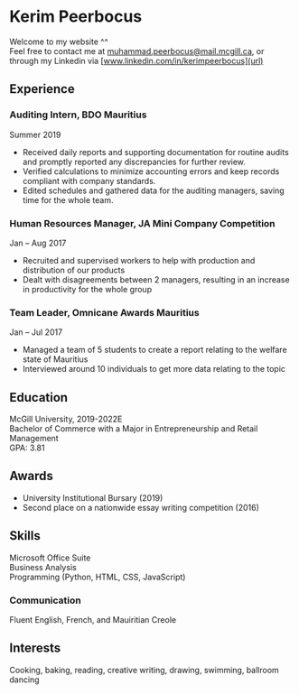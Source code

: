 # Kerim Peerbocus

Welcome to my website ^^  
Feel free to contact me at muhammad.peerbocus@mail.mcgill.ca, or through my Linkedin via [www.linkedin.com/in/kerimpeerbocus](url)

## Experience  
### Auditing Intern, BDO Mauritius

Summer 2019  
- Received daily reports and supporting documentation for routine audits and promptly reported any discrepancies for further review.
- Verified calculations to minimize accounting errors and keep records compliant with company standards.
- Edited schedules and gathered data for the auditing managers, saving time for the whole team. 

### Human Resources Manager, JA Mini Company Competition 

Jan – Aug 2017  
- Recruited and supervised workers to help with production and distribution of our products
- Dealt with disagreements between 2 managers, resulting in an increase in productivity for the whole group

### Team Leader, Omnicane Awards Mauritius

Jan – Jul 2017  
- Managed a team of 5 students to create a report relating to the welfare state of Mauritius
- Interviewed around 10 individuals to get more data relating to the topic


## Education

McGill University, 2019-2022E   
Bachelor of Commerce with a Major in Entrepreneurship and Retail Management  
GPA: 3.81


## Awards

- University Institutional Bursary (2019)  
- Second place on a nationwide essay writing competition (2016)


## Skills

Microsoft Office Suite  
Business Analysis  
Programming (Python, HTML, CSS, JavaScript)


### Communication  
Fluent English, French, and Mauiritian Creole

## Interests

Cooking, baking, reading, creative writing, drawing, swimming, ballroom dancing
